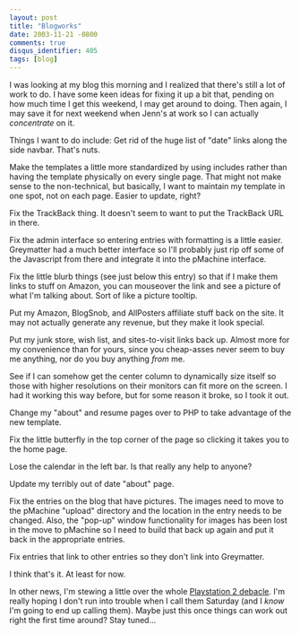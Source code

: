 ```yaml
---
layout: post
title: "Blogworks"
date: 2003-11-21 -0800
comments: true
disqus_identifier: 405
tags: [blog]
---
```

I was looking at my blog this morning and I realized that there's still
a lot of work to do. I have some keen ideas for fixing it up a bit that,
pending on how much time I get this weekend, I may get around to doing.
Then again, I may save it for next weekend when Jenn's at work so I can
actually *concentrate* on it.

 Things I want to do include:
Get rid of the huge list of "date" links along the side navbar. That's
nuts.

Make the templates a little more standardized by using includes rather
than having the template physically on every single page. That might not
make sense to the non-technical, but basically, I want to maintain my
template in one spot, not on each page. Easier to update, right?

Fix the TrackBack thing. It doesn't seem to want to put the TrackBack
URL in there.

Fix the admin interface so entering entries with formatting is a little
easier. Greymatter had a much better interface so I'll probably just rip
off some of the Javascript from there and integrate it into the pMachine
interface.

Fix the little blurb things (see just below this entry) so that if I
make them links to stuff on Amazon, you can mouseover the link and see a
picture of what I'm talking about. Sort of like a picture tooltip.

Put my Amazon, BlogSnob, and AllPosters affiliate stuff back on the
site. It may not actually generate any revenue, but they make it look
special.

Put my junk store, wish list, and sites-to-visit links back up. Almost
more for my convenience than for yours, since you cheap-asses never seem
to buy me anything, nor do you buy anything *from* me.

See if I can somehow get the center column to dynamically size itself so
those with higher resolutions on their monitors can fit more on the
screen. I had it working this way before, but for some reason it broke,
so I took it out.

Change my "about" and resume pages over to PHP to take advantage of the
new template.

Fix the little butterfly in the top corner of the page so clicking it
takes you to the home page.

Lose the calendar in the left bar. Is that really any help to anyone?

Update my terribly out of date "about" page.

Fix the entries on the blog that have pictures. The images need to move
to the pMachine "upload" directory and the location in the entry needs
to be changed. Also, the "pop-up" window functionality for images has
been lost in the move to pMachine so I need to build that back up again
and put it back in the appropriate entries.

Fix entries that link to other entries so they don't link into
Greymatter.

 I think that's it. At least for now.

 In other news, I'm stewing a little over the whole [Playstation 2
debacle](/archive/2003/11/20/the-myth-of-the-dre.aspx). I'm really
hoping I don't run into trouble when I call them Saturday (and I *know*
I'm going to end up calling them). Maybe just this once things can work
out right the first time around? Stay tuned...
